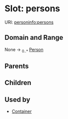 
# Slot: persons




URI: [personinfo:persons](https://w3id.org/linkml/examples/personinfo/persons)


## Domain and Range

None &#8594;  <sub>0..\*</sub> [Person](Person.md)

## Parents


## Children


## Used by

 * [Container](Container.md)
